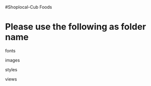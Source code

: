 #Shoplocal-Cub Foods

Please use the following as folder name
========================================

fonts

images

styles

views
